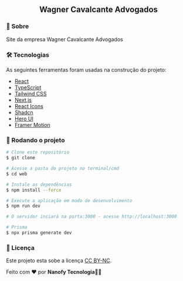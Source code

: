 <p align="center">
  <h2 align="center">Wagner Cavalcante Advogados</h2>
</p>

### 📌 Sobre

Site da empresa Wagner Cavalcante Advogados

### 🛠 Tecnologias

As seguintes ferramentas foram usadas na construção do projeto:

- [React](https://reactjs.org/)
- [TypeScript](https://www.typescriptlang.org/)
- [Tailwind CSS](https://tailwindcss.com/)
- [Next.js](https://nextjs.org/)
- [React Icons](https://react-icons.github.io/react-icons/)
- [Shadcn](https://ui.shadcn.com/)
- [Hero UI](https://www.heroui.com/)
- [Framer Motion](https://www.framer.com/motion/)

### 🎲 Rodando o projeto

```bash
# Clone este repositório
$ git clone

# Acesse a pasta do projeto no terminal/cmd
$ cd web

# Instale as dependências
$ npm install --force

# Execute a aplicação em modo de desenvolvimento
$ npm run dev

# O servidor inciará na porta:3000 - acesse http://localhost:3000
```


```bash
# Prisma
$ npx prisma generate dev
```


### 📝 Licença

Este projeto esta sobe a licença [CC BY-NC](./LICENSE).

Feito com ❤️ por **Nanofy Tecnologia**👋🏽
